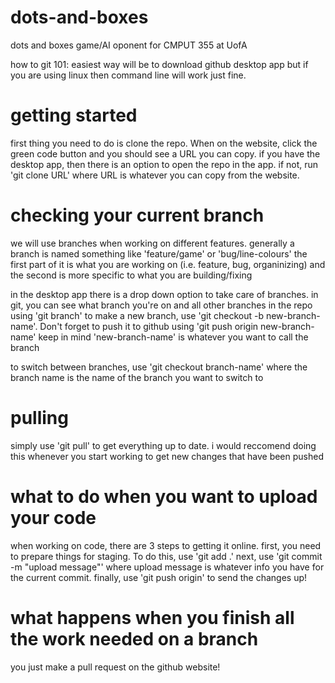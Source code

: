 # dots-and-boxes
dots and boxes game/AI oponent for CMPUT 355 at UofA

how to git 101:
easiest way will be to download github desktop app but if you are using linux then command line will work just fine.

# getting started
first thing you need to do is clone the repo. When on the website, click the green code button and you should see a URL you can copy.
if you have the desktop app, then there is an option to open the repo in the app.
if not, run 'git clone URL' where URL is whatever you can copy from the website.

# checking your current branch
we will use branches when working on different features. generally a branch is named something like 'feature/game' or 'bug/line-colours'
the first part of it is what you are working on (i.e. feature, bug, organinizing) and the second is more specific to what you are building/fixing

in the desktop app there is a drop down option to take care of branches.
in git, you can see what branch you're on and all other branches in the repo using 'git branch'
to make a new branch, use 'git checkout -b new-branch-name'. Don't forget to push it to github using 'git push origin new-branch-name'
keep in mind 'new-branch-name' is whatever you want to call the branch

to switch between branches, use 'git checkout branch-name' where the branch name is the name of the branch you want to switch to

# pulling
simply use 'git pull' to get everything up to date. i would reccomend doing this whenever you start working to get new changes that have been pushed

# what to do when you want to upload your code
when working on code, there are 3 steps to getting it online.
first, you need to prepare things for staging. To do this, use 'git add .'
next, use 'git commit -m "upload message"' where upload message is whatever info you have for the current commit. 
finally, use 'git push origin' to send the changes up! 

# what happens when you finish all the work needed on a branch
you just make a pull request on the github website!
